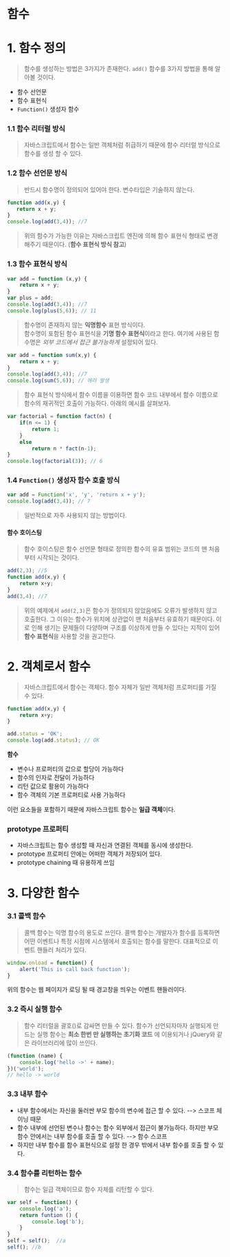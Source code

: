 함수
====



# 1. 함수 정의


> 함수를 생성하는 방법은 3가지가 존재한다. `add()` 함수를 3가지 방법을 통해 알아볼 것이다.
- 함수 선언문
- 함수 표현식
- `Function()` 생성자 함수


### 1.1 함수 리터럴 방식
> 자바스크립트에서 함수는 일반 객체처럼 취급하기 때문에 함수 리터럴 방식으로 함수를 생성 할 수 있다.


### 1.2 함수 선언문 방식
 > 반드시 함수명이 정의되어 있어야 한다. 변수타입은 기술하지 않는다.
 ```javascript     
function add(x,y) {
    return x + y;
}
console.log(add(3,4)); //7
```
> 위의 함수가 가능한 이유는 자바스크립트 엔진에 의해 함수 표현식 형태로 변경해주기 때문이다. (**함수 표현식 방식 참고**)



### 1.3 함수 표현식 방식
```javascript     
var add = function (x,y) {
    return x + y;
}
var plus = add;
console.log(add(3,4)); //7
console.log(plus(5,6)); // 11
```

> 함수명이 존재하지 않는 **익명함수** 표현 방식이다.  
> 함수명이 포함된 함수 표현식을 **기명 함수 표현식**이라고 한다. 여기에 사용된 함수명은 _외부 코드에서 접근 불가능하게_ 설정되어 있다. 
```javascript     
var add = function sum(x,y) {
    return x + y;
}
console.log(add(3,4)); //7
console.log(sum(5,6)); // 에러 발생
```


> 함수 표현식 방식에서 함수 이름을 이용하면 함수 코드 내부에서 함수 이름으로 함수의 재귀적인 호출이 가능하다. 아래의 예시를 살펴보자.
```javascript     
var factorial = function fact(n) {
    if(n <= 1) {
        return 1;
    }
    else
        return n * fact(n-1);
}
console.log(factorial(3)); // 6
```


### 1.4 `Function()` 생성자 함수 호출 방식

```javascript     
var add = Function('x', 'y', 'return x + y');
console.log(add(3,4)); // 7
```
> 일반적으로 자주 사용되지 않는 방법이다.


#### 함수 호이스팅
> 함수 호이스팅은 함수 선언문 형태로 정의한 함수의 유효 범위는 코드의 맨 처음부터 시작되는 것이다.


```javascript     
add(2,3); //5
function add(x,y) {
    return x+y;
}
add(3,4); //7
```
> 위의 예제에서 `add(2,3)`은 함수가 정의되지 않았음에도 오류가 발생하지 않고 호출한다. 그 이유는 함수가 위치에 상관없이 맨 처음부터 유효하기 때문이다.
> 이로 인해 생기는 문제들이 다양하며 구조를 이상하게 만들 수 있다는 지적이 있어 **함수 표현식**을 사용할 것을 권고한다.


# 2. 객체로서 함수


> 자바스크립트에서 함수는 객체다. 함수 자체가 일반 객체처럼 프로퍼티를 가질 수 있다.


```javascript     
function add(x,y) {
    return x+y;
}

add.status = 'OK';
console.log(add.status); // OK
```

**함수**
 - 변수나 프로퍼티의 값으로 할당이 가능하다
 - 함수의 인자로 전달이 가능하다
 - 리턴 값으로 활용이 가능하다
 - 함수 객체의 기본 프로퍼티로 사용 가능하다

 이런 요소들을 포함하기 때문에 자바스크립트 함수는 **일급 객체**이다.

### prototype 프로퍼티

* 자바스크립트는 함수 생성할 때 자신과 연결된 객체를 동시에 생성한다.
* prototype 프로퍼티 안에는 어떠한 객체가 저장되어 있다.
* prototype chaining 때 유용하게 쓰임

# 3. 다양한 함수

### 3.1 콜백 함수

> 콜백 함수는 익명 함수의 용도로 쓰인다. 콜백 함수는 개발자가 함수를 등록하면 어떤 이벤트나 특정 시점에 시스템에서 호출되는 함수를 말한다. 대표적으로 이벤트 핸들러 처리가 있다.

```javascript     
window.onload = function() {
    alert('This is call back function');
}
```

위의 함수는 웹 페이지가 로딩 될 때 경고창을 띄우는 이벤트 핸들러이다.

### 3.2 즉시 실행 함수

> 함수 리터럴을 괄호()로 감싸면 만들 수 있다. 함수가 선언되자마자 실행되게 만드는 실행 함수는 **최소 한번 만 실행하는 초기화 코드** 에 이용되거나 jQuery와 같은 라이브러리에 많이 쓰인다.

```javascript     
(function (name) {
    console.log('hello ->' + name);
})('world');
// hello -> world
```


### 3.3 내부 함수

* 내부 함수에서는 자신을 둘러싼 부모 함수의 변수에 접근 할 수 있다. --> 스코프 체이닝 때문
* 함수 내부에 선언된 변수나 함수는 함수 외부에서 접근이 불가능하다. 하지만 부모 함수 안에서는 내부 함수를 호출 할 수 있다. --> 함수 스코프
* 하지만 내부 함수를 함수 표현식으로 설정 한 경우 밖에서 내부 함수를 호출 할 수 있다.


### 3.4 함수를 리턴하는 함수

> 함수는 일급 객체이므로 함수 자체를 리턴할 수 있다.

```javascript     
var self = function() {
    console.log('a');
    return funtion () {
        console.log('b');
    }
}
self = self();  //a
self(); //b
```